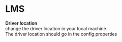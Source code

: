 # LMS
 
<b>Driver location </b>
<br>
 change the driver location in your local machine.<br>
 The driver location should go in the config.properties
 
 